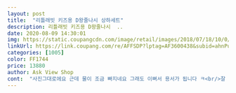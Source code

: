 ```yaml
---
layout: post 
title:  "리틀래빗 키즈용 D왕줄나시 상하세트" 
description: 리틀래빗 키즈용 D왕줄나시  ..
date: 2020-08-09 14:30:01 
img: https://static.coupangcdn.com/image/retail/images/2018/07/18/10/0/9b5d06f0-8142-4c6f-a318-93cc33e18d94.jpg 
linkUrl: https://link.coupang.com/re/AFFSDP?lptag=AF3600438&subid=ahnPublicAsk&pageKey=110798955&itemId=333928151&vendorItemId=3819495491&traceid=V0-113-ab9d5bb95230dbfb 
categories: [1005] 
color: FF1744 
price: 13880 
author: Ask View Shop 
cont:  "사진그대로에요 근데 물이 조금 빠지네요 그래도 이뻐서 용서가 됩니다 ㅋ<br/>잘 맞고 이뻐요 다른색으로 하나 더 살려고요 ㅋㅋㅋ<br/>조카선물로 줬어요! 진짜 엄청나게 귀여움을 보실수 있습니다ㅋㅋㅋㅋ<br/>" 
---
```


